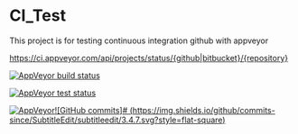 # CI_Test

This project is for testing continuous integration github with appveyor

https://ci.appveyor.com/api/projects/status/{github|bitbucket}/{repository}

[![AppVeyor build status](https://ci.appveyor.com/api/projects/status/github/valkidy/CI_Test?branch=master&svg=true)](https://ci.appveyor.com/project/valkidy/CI_Test/branch/master)

[![AppVeyor test status](https://ci.appveyor.com/api/projects/status/github/valkidy/CI_Test?branch=master&svg=true)](https://ci.appveyor.com/project/valkidy/CI_Test/branch/master)

[![AppVeyor](https://img.shields.io/appveyor/ci/gruntjs/grunt.svg?style=flat-square)]()[![GitHub commits]# (https://img.shields.io/github/commits-since/SubtitleEdit/subtitleedit/3.4.7.svg?style=flat-square)]()

